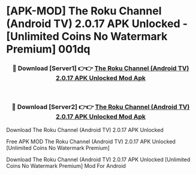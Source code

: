 # [APK-MOD] The Roku Channel (Android TV) 2.0.17 APK Unlocked - [Unlimited Coins No Watermark Premium] 001dq



<div align="center">
<h3>🔴 Download [Server1] 👉👉 <a href="https://momento.my/?title=The_Roku_Channel_(Android_TV)_2.0.17_APK_Unlocked">The Roku Channel (Android TV) 2.0.17 APK Unlocked Mod Apk</a></h3><br>

<h3>🔴 Download [Server2] 👉👉 <a href="https://momento.my/?title=The_Roku_Channel_(Android_TV)_2.0.17_APK_Unlocked">The Roku Channel (Android TV) 2.0.17 APK Unlocked Mod Apk</a></h3>
</div>



Download The Roku Channel (Android TV) 2.0.17 APK Unlocked 

Free APK MOD The Roku Channel (Android TV) 2.0.17 APK Unlocked [Unlimited Coins No Watermark Premium]

Download The Roku Channel (Android TV) 2.0.17 APK Unlocked [Unlimited Coins No Watermark Premium] Mod For Android
